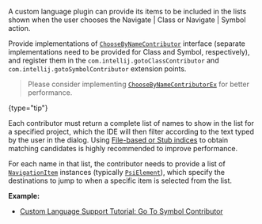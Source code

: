 [//]: # (title: Go to Class and Go to Symbol)

<!-- Copyright 2000-2022 JetBrains s.r.o. and other contributors. Use of this source code is governed by the Apache 2.0 license that can be found in the LICENSE file. -->

A custom language plugin can provide its items to be included in the lists shown when the user chooses the <menupath>Navigate | Class</menupath> or <menupath>Navigate | Symbol</menupath> action.

Provide implementations of [`ChooseByNameContributor`](upsource:///platform/lang-api/src/com/intellij/navigation/ChooseByNameContributor.java) interface (separate implementations need to be provided for <control>Class</control> and <control>Symbol</control>, respectively), and register them in the `com.intellij.gotoClassContributor` and `com.intellij.gotoSymbolContributor` extension points.

 > Please consider implementing [`ChooseByNameContributorEx`](upsource:///platform/lang-impl/src/com/intellij/navigation/ChooseByNameContributorEx.java) for better performance.
 >
 {type="tip"}

Each contributor must return a complete list of names to show in the list for a specified project, which the IDE will then filter according to the text typed by the user in the dialog.
Using [File-based or Stub indices](indexing_and_psi_stubs.md) to obtain matching candidates is highly recommended to improve performance.

For each name in that list, the contributor needs to provide a list of [`NavigationItem`](upsource:///platform/core-api/src/com/intellij/navigation/NavigationItem.java) instances (typically [`PsiElement`](upsource:///platform/core-api/src/com/intellij/psi/PsiElement.java)), which specify the destinations to jump to when a specific item is selected from the list.

**Example:**
- [Custom Language Support Tutorial: Go To Symbol Contributor](go_to_symbol_contributor.md)
